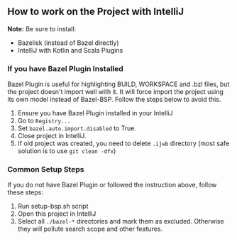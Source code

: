 ## How to work on the Project with IntelliJ

**Note:** Be sure to install:
* Bazelisk (instead of Bazel directly)
* IntelliJ with Kotlin and Scala Plugins

### If you have Bazel Plugin Installed

Bazel Plugin is useful for highlighting BUILD, WORKSPACE and .bzl files, but the project doesn't import well with it.
It will force import the project using its own model instead of Bazel-BSP. Follow the steps below to avoid this.

1. Ensure you have Bazel Plugin installed in your IntelliJ
2. Go to `Registry...`
3. Set `bazel.auto.import.disabled` to True.
4. Close project in IntelliJ.
5. If old project was created, you need to delete `.ijwb` directory (most safe solution is to use `git clean -dfx`)

### Common Setup Steps

If you do not have Bazel Plugin or followed the instruction above, follow these steps:

1. Run setup-bsp.sh script
2. Open this project in IntelliJ
3. Select all `./bazel-*` directories and mark them as excluded. Otherwise they will pollute search scope and other features.

